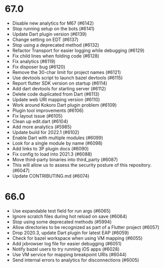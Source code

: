 # 67.0
- Disable new analytics for M67 (#6142)
- Stop running setup on the bots (#6141)
- Update Dart plugin version (#6139)
- Change setting on EDT (#6137)
- Stop using a deprecated method (#6132)
- Refactor Transport for easier logging while debugging (#6129)
- Fix child lines when folding code (#6128)
- Fix analytics (#6119)
- Fix disposer bug (#6120)
- Remove the 30-char limit for project names (#6121)
- Use devtools script to launch bazel devtools (#6115)
- Report flutter SDK version on startup (#6114)
- Add dart devtools for starting server (#6112)
- Delete code duplicated from Dart (#6113)
- Update web URI mapping version (#6110)
- Work around Kokoro Dart plugin problem (#6109)
- Plugin tool improvements (#6106)
- Fix layout issue (#6105)
- Clean up edit.dart (#6104)
- Add more analytics (#5985)
- Update build for 2022.1 (#6102)
- Enable Dart with multiple modules (#6099)
- Look for a single module by name (#6098)
- Add links to 3P plugin docs (#6090)
- Fix config to load into 2021.3 (#6088)
- Move third-party binaries into third_party (#6087)
- This will allow us to assess the security posture of this repository. (#6047)
- Update CONTRIBUTING.md (#6074)

# 66.0
- Use expandable test field for run args (#6065)
- Ignore scratch files during hot reload on save (#6064)
- Stop using some deprecated methods (#5994)
- Allow directories to be recognized as part of a Flutter project (#6057)
- Drop 2020.3, update Dart plugin for latest EAP (#6059)
- Check for bazel workspace when using VM mapping (#6055)
- Add jxbrowser log file for easier debugging (#6051)
- Notify bazel users to try running iOS apps (#6028)
- Use VM service for mapping breakpoint URIs (#6044)
- Send internal errors to analytics for disconnections (#6005)
